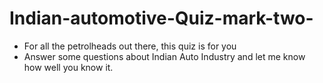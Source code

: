 # Indian-automotive-Quiz-mark-two-
* For all the petrolheads out there, this quiz is for you
* Answer some questions about Indian Auto Industry and let me know how well you know it.
